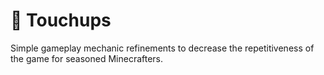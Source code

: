 # 🧹 Touchups

Simple gameplay mechanic refinements to decrease the repetitiveness of the game for seasoned Minecrafters.